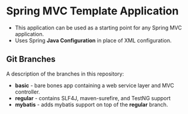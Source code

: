 # Spring MVC Template Application
*   This application can be used as a starting point for any Spring MVC application.
*   Uses Spring __Java Configuration__ in place of XML configuration.

## Git Branches
A description of the branches in this repository:

*   __basic__ - bare bones app containing a web service layer and MVC controller.
*   __regular__ - contains SLF4J, maven-surefire, and TestNG support
*   __mybatis__ - adds mybatis support on top of the __regular__ branch.
